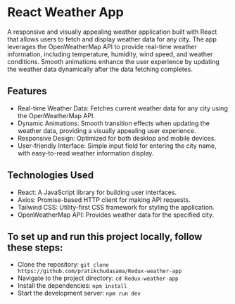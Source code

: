 # React Weather App

A responsive and visually appealing weather application built with React that allows users to fetch and display weather data for any city. The app leverages the OpenWeatherMap API to provide real-time weather information, including temperature, humidity, wind speed, and weather conditions. Smooth animations enhance the user experience by updating the weather data dynamically after the data fetching completes.

## Features
* Real-time Weather Data: Fetches current weather data for any city using the OpenWeatherMap API.
* Dynamic Animations: Smooth transition effects when updating the weather data, providing a visually appealing user experience.
* Responsive Design: Optimized for both desktop and mobile devices.
* User-friendly Interface: Simple input field for entering the city name, with easy-to-read weather information display.

## Technologies Used
* React: A JavaScript library for building user interfaces.
* Axios: Promise-based HTTP client for making API requests.
* Tailwind CSS: Utility-first CSS framework for styling the application.
* OpenWeatherMap API: Provides weather data for the specified city.

## To set up and run this project locally, follow these steps:
* Clone the repository: `git clone https://github.com/pratikchudasama/Redux-weather-app`
* Navigate to the project directory: `cd Redux-weather-app`
* Install the dependencies: `npm install`
* Start the development server: `npm run dev`
